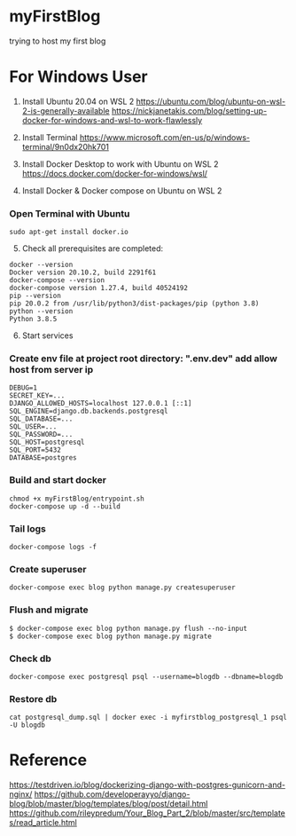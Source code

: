 # myFirstBlog
trying to host my first blog

# For Windows User
1. Install Ubuntu 20.04 on WSL 2 
https://ubuntu.com/blog/ubuntu-on-wsl-2-is-generally-available
https://nickjanetakis.com/blog/setting-up-docker-for-windows-and-wsl-to-work-flawlessly

2. Install Terminal
https://www.microsoft.com/en-us/p/windows-terminal/9n0dx20hk701

3. Install Docker Desktop to work with Ubuntu on WSL 2
https://docs.docker.com/docker-for-windows/wsl/

4. Install Docker & Docker compose on Ubuntu on WSL 2
### Open Terminal with Ubuntu 
```
sudo apt-get install docker.io
```
5. Check all prerequisites are completed:
```
docker --version 
Docker version 20.10.2, build 2291f61
docker-compose --version
docker-compose version 1.27.4, build 40524192
pip --version
pip 20.0.2 from /usr/lib/python3/dist-packages/pip (python 3.8)
python --version
Python 3.8.5
```

6. Start services
### Create env file at project root directory: ".env.dev" add allow host from server ip
```
DEBUG=1
SECRET_KEY=...
DJANGO_ALLOWED_HOSTS=localhost 127.0.0.1 [::1]
SQL_ENGINE=django.db.backends.postgresql
SQL_DATABASE=...
SQL_USER=...
SQL_PASSWORD=...
SQL_HOST=postgresql
SQL_PORT=5432
DATABASE=postgres
```
### Build and start docker 
```
chmod +x myFirstBlog/entrypoint.sh
docker-compose up -d --build
```
### Tail logs
```
docker-compose logs -f
```
### Create superuser
```
docker-compose exec blog python manage.py createsuperuser
```
### Flush and migrate
```
$ docker-compose exec blog python manage.py flush --no-input
$ docker-compose exec blog python manage.py migrate
```
### Check db
```
docker-compose exec postgresql psql --username=blogdb --dbname=blogdb
```
### Restore db
```
cat postgresql_dump.sql | docker exec -i myfirstblog_postgresql_1 psql -U blogdb
```
# Reference

https://testdriven.io/blog/dockerizing-django-with-postgres-gunicorn-and-nginx/
https://github.com/developerayyo/django-blog/blob/master/blog/templates/blog/post/detail.html
https://github.com/rileypredum/Your_Blog_Part_2/blob/master/src/templates/read_article.html